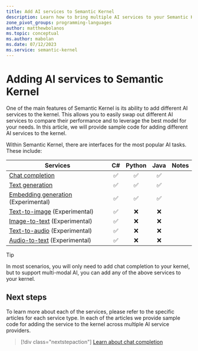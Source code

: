 ```yaml
---
title: Add AI services to Semantic Kernel
description: Learn how to bring multiple AI services to your Semantic Kernel project.
zone_pivot_groups: programming-languages
author: matthewbolanos
ms.topic: conceptual
ms.author: mabolan
ms.date: 07/12/2023
ms.service: semantic-kernel
---
```


# Adding AI services to Semantic Kernel

One of the main features of Semantic Kernel is its ability to add different AI services to the kernel. This allows you to easily swap out different AI services to compare their performance and to leverage the best model for your needs. In this article, we will provide sample code for adding different AI services to the kernel.

Within Semantic Kernel, there are interfaces for the most popular AI tasks. These include:

| Services                          |  C#  | Python | Java | Notes |
|-----------------------------------|:----:|:------:|:----:|-------|
| [Chat completion](#chat-completion)                    | ✅ | ✅ | ✅ |
| [Text generation](#text-generation)                    | ✅ | ✅ | ✅ |
| [Embedding generation](#embedding-generation) (Experimental)     | ✅ | ✅ | ✅ |
| [Text-to-image](#text-to-image)  (Experimental)       | ✅ | ❌ | ❌ |
| [Image-to-text](#image-to-text) (Experimental)       | ✅ | ❌ | ❌ |
| [Text-to-audio](#text-to-audio) (Experimental)       | ✅ | ❌ | ❌ | 
| [Audio-to-text](#audio-to-text) (Experimental)       | ✅ | ❌ | ❌ | 

> [!TIP]
> In most scenarios, you will only need to add chat completion to your kernel, but to support multi-modal AI, you can add any of the above services to your kernel.

## Next steps
To learn more about each of the services, please refer to the specific articles for each service type. In each of the articles we provide sample code for adding the service to the kernel across multiple AI service providers.

> [!div class="nextstepaction"]
> [Learn about chat completion](./chat-completion.md)